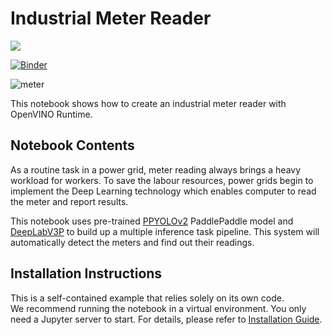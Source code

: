 # Industrial Meter Reader

<img referrerpolicy="no-referrer-when-downgrade" src="https://static.scarf.sh/a.png?x-pxid=5b5a4db0-7875-4bfb-bdbd-01698b5b1a77&file=notebooks/meter-reader/README.md" />

[![Binder](https://mybinder.org/badge_logo.svg)](https://mybinder.org/v2/gh/eaidova/openvino_notebooks_binder.git/main?urlpath=git-pull%3Frepo%3Dhttps%253A%252F%252Fgithub.com%252Fopenvinotoolkit%252Fopenvino_notebooks%26urlpath%3Dtree%252Fopenvino_notebooks%252Fnotebooks%2Fmeter-reader%2Fmeter-reader.ipynb)

![meter](https://user-images.githubusercontent.com/91237924/166135627-194405b0-6c25-4fd8-9ad1-83fb3a00a081.jpg)

This notebook shows how to create an industrial meter reader with OpenVINO Runtime.

## Notebook Contents

As a routine task in a power grid, meter reading always brings a heavy workload for workers. To save the labour resources, power grids begin to implement the Deep Learning technology which enables computer to read the meter and report results.

This notebook uses pre-trained [PPYOLOv2](https://github.com/PaddlePaddle/PaddleDetection/tree/release/2.4/configs/ppyolo) PaddlePaddle model and [DeepLabV3P](https://github.com/PaddlePaddle/PaddleSeg/tree/release/2.5/configs/deeplabv3p) to build up a multiple inference task pipeline. This system will automatically detect the meters and find out their readings.


## Installation Instructions

This is a self-contained example that relies solely on its own code.</br>
We recommend running the notebook in a virtual environment. You only need a Jupyter server to start.
For details, please refer to [Installation Guide](../../README.md).
